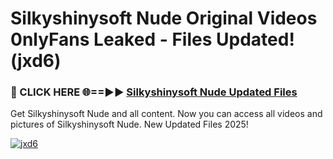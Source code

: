 # Silkyshinysoft Nude Original Videos 0nlyFans Leaked - Files Updated! (jxd6)

<h3>🔴 CLICK HERE 🌐==►► <a href="https://tinyurl.com/yrmya6cz" rel="nofollow">Silkyshinysoft Nude Updated Files</a></h3>

Get Silkyshinysoft Nude and all content. Now you can access all videos and pictures of Silkyshinysoft Nude. New Updated Files 2025!

[![jxd6](https://i.imgur.com/FMdXYCs.gif)](https://tinyurl.com/yrmya6cz)
